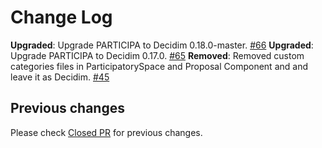 # Change Log

**Upgraded**: Upgrade PARTICIPA to Decidim 0.18.0-master. [#66](https://github.com/gencat/participa/pull/66)
**Upgraded**: Upgrade PARTICIPA to Decidim 0.17.0. [#65](https://github.com/gencat/participa/pull/65)
**Removed**: Removed custom categories files in ParticipatorySpace and Proposal Component and and leave it as Decidim.  [\#45](https://github.com/gencat/participa/issues/45)

## Previous changes

Please check [Closed PR](https://github.com/gencat/participa/pulls?q=is%3Apr+is%3Aclosed) for previous changes.
